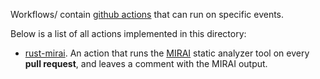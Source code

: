 Workflows/ contain [github actions](https://github.com/features/actions) that can run on specific events.

Below is a list of all actions implemented in this directory:

* [rust-mirai](rust-miraiy.yml). An action that runs the [MIRAI](https://github.com/facebookexperimental/MIRAI) static analyzer tool on every **pull request**, and leaves a comment with the MIRAI output.
